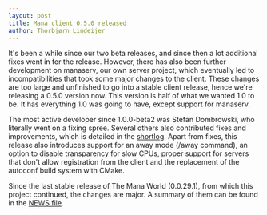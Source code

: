 ```yaml
---
layout: post
title: Mana client 0.5.0 released
author: Thorbjørn Lindeijer
---
```


It's been a while since our two beta releases, and since then a lot
additional fixes went in for the release. However, there has also been
further development on manaserv, our own server project, which eventually
led to incompatibilities that took some major changes to the client. These
changes are too large and unfinished to go into a stable client release,
hence we're releasing a 0.5.0 version now. This version is half of what we
wanted 1.0 to be. It has everything 1.0 was going to have, except support
for manaserv.

The most active developer since 1.0.0-beta2 was Stefan Dombrowski, who
literally went on a fixing spree. Several others also contributed fixes and
improvements, which is detailed in the <a
href="http://files.manasource.org/mana-0.5.0-shortlog.txt">shortlog</a>.
Apart from fixes, this release also introduces support for an away mode
(/away command), an option to disable transparency for slow CPUs, proper
support for servers that don't allow registration from the client and the
replacement of the autoconf build system with CMake.

Since the last stable release of The Mana World (0.0.29.1), from which
this project continued, the changes are major. A summary of them can be
found in the <a
href="http://gitorious.org/mana/mana/blobs/raw/0.5/NEWS">NEWS file</a>.
